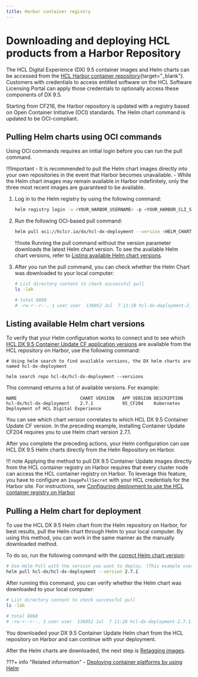 ```yaml
---
title: Harbor container registry
---
```


# Downloading and deploying HCL products from a Harbor Repository
<!-- Harbor is a project name that, as far as I can see, does not belong to HCL. Therefore, placing our company name in front of “ Harbor container repository” makes it seem as though It’s HCL’s Harbor container repository. The Harbor container repository is associated with HCL, to be sure, but we have to word items like this so there’s no confusion.  -->

The HCL Digital Experience (DX) 9.5 container images and Helm charts can be accessed from the [HCL Harbor container repository](https://hclcr.io/){target="_blank"}. Customers with credentials to access entitled software on the HCL Software Licensing Portal can apply those credentials to optionally access these components of DX 9.5.

Starting from CF216, the Harbor repository is updated with a registry based on Open Container Initiative (OCI) standards. The Helm chart command is updated to be OCI-compliant.

## Pulling Helm charts using OCI commands

Using OCI commands requires an initial login before you can run the pull command.

!!!Important
    - It is recommended to pull the Helm chart images directly into your own repositories in the event that Harbor becomes unavailable.
    - While the Helm chart images may remain available in Harbor indefinitely, only the three most recent images are guaranteed to be available.

1. Log in to the Helm registry by using the following command:

    ```sh
    helm registry login -u <YOUR_HARBOR_USERNAME> -p <YOUR_HARBOR_CLI_SECRET_> https://hclcr.io/
    ```

2. Run the following OCI-based pull command:

    ```sh
    helm pull oci://hclcr.io/dx/hcl-dx-deployment --version <HELM_CHART_VERSION_NUMBER>
    ```

    !!!note
        Running the pull command without the version parameter downloads the latest Helm chart version. To see the available Helm chart versions, refer to [Listing available Helm chart versions](#listing-available-helm-chart-versions).

3. After you run the pull command, you can check whether the Helm Chart was downloaded to your local computer:

    ```sh
    # List directory content to check successful pull
    ls -lah 

    # total 8868
    # -rw-r--r--. 1 user user  136052 Jul  7 11:28 hcl-dx-deployment-2.7.1.tgz
    ```

## Listing available Helm chart versions

To verify that your Helm configuration works to connect and to see which [HCL DX 9.5 Container Update CF application versions](../../deployment/install/container/image_list.md) are available from the HCL repository on Harbor, use the following command:

```
# Using helm search to find available versions, the DX helm charts are named hcl-dx-deployment
    
helm search repo hcl-dx/hcl-dx-deployment --versions
```

This command returns a list of available versions. For example:

```
NAME                        CHART VERSION   APP VERSION DESCRIPTION                                    
hcl-dx/hcl-dx-deployment    2.7.1           95_CF204    Kubernetes Deployment of HCL Digital Experience
```

You can see which chart version correlates to which HCL DX 9.5 Container Update CF version. In the preceding example, installing Container Update CF204 requires you to use Helm chart version 2.7.1.

After you complete the preceding actions, your Helm configuration can use HCL DX 9.5 Helm charts directly from the Helm Repository on Harbor.

!!! note
    Applying the method to pull DX 9.5 Container Update images directly from the HCL container registry on Harbor requires that every cluster node can access the HCL container registry on Harbor. To leverage this feature, you have to configure an `ImagePullSecret` with your HCL credentials for the Harbor site. For instructions, see [Configuring deployment to use the HCL container registry on Harbor](../../deployment/install/container/helm_deployment/preparation/optional_tasks/optional_imagepullsecrets.md#configuring-deployment-to-use-the-hcl-harbor-container-registry)

## Pulling a Helm chart for deployment

To use the HCL DX 9.5 Helm chart from the Helm repository on Harbor, for best results, pull the Helm chart through Helm to your local computer. By using this method, you can work in the same manner as the manually downloaded method.

To do so, run the following command with the [correct Helm chart version](#listing-available-helm-chart-versions):

```sh
# Use Helm Pull with the version you want to deploy. (This example uses version 2.7.1. Enter the version you want to use.)
helm pull hcl-dx/hcl-dx-deployment --version 2.7.1
```

After running this command, you can verify whether the Helm chart was downloaded to your local computer:

```sh
# List directory content to check successful pull
ls -lah 

# total 8868
# -rw-r--r--. 1 user user  136052 Jul  7 11:28 hcl-dx-deployment-2.7.1.tgz
```

You downloaded your DX 9.5 Container Update Helm chart from the HCL repository on Harbor and can continue with your deployment. 

After the Helm charts are downloaded, the next step is [Retagging images](../../deployment/install/container/helm_deployment/preparation/get_the_code/prepare_load_images.md#re-tag-images).

???+ info "Related information"
    -   [Deploying container platforms by using Helm](../../deployment/install/container/helm_deployment/overview.md)
